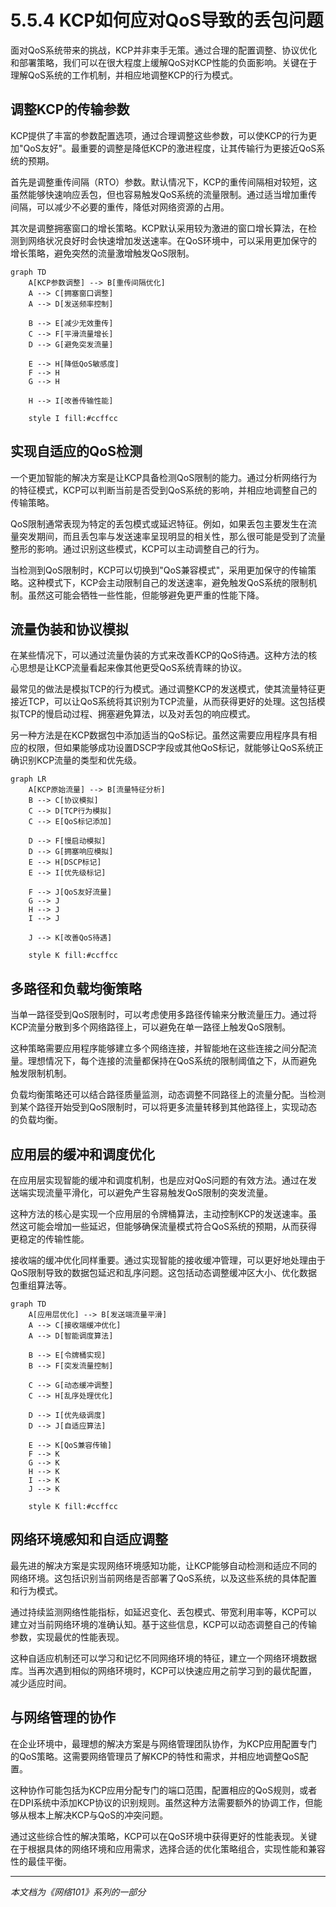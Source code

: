 # 5.5.4 KCP如何应对QoS导致的丢包问题

面对QoS系统带来的挑战，KCP并非束手无策。通过合理的配置调整、协议优化和部署策略，我们可以在很大程度上缓解QoS对KCP性能的负面影响。关键在于理解QoS系统的工作机制，并相应地调整KCP的行为模式。

## 调整KCP的传输参数

KCP提供了丰富的参数配置选项，通过合理调整这些参数，可以使KCP的行为更加"QoS友好"。最重要的调整是降低KCP的激进程度，让其传输行为更接近QoS系统的预期。

首先是调整重传间隔（RTO）参数。默认情况下，KCP的重传间隔相对较短，这虽然能够快速响应丢包，但也容易触发QoS系统的流量限制。通过适当增加重传间隔，可以减少不必要的重传，降低对网络资源的占用。

其次是调整拥塞窗口的增长策略。KCP默认采用较为激进的窗口增长算法，在检测到网络状况良好时会快速增加发送速率。在QoS环境中，可以采用更加保守的增长策略，避免突然的流量激增触发QoS限制。

```mermaid
graph TD
    A[KCP参数调整] --> B[重传间隔优化]
    A --> C[拥塞窗口调整]
    A --> D[发送频率控制]
    
    B --> E[减少无效重传]
    C --> F[平滑流量增长]
    D --> G[避免突发流量]
    
    E --> H[降低QoS敏感度]
    F --> H
    G --> H
    
    H --> I[改善传输性能]
    
    style I fill:#ccffcc
```

## 实现自适应的QoS检测

一个更加智能的解决方案是让KCP具备检测QoS限制的能力。通过分析网络行为的特征模式，KCP可以判断当前是否受到QoS系统的影响，并相应地调整自己的传输策略。

QoS限制通常表现为特定的丢包模式或延迟特征。例如，如果丢包主要发生在流量突发期间，而且丢包率与发送速率呈现明显的相关性，那么很可能是受到了流量整形的影响。通过识别这些模式，KCP可以主动调整自己的行为。

当检测到QoS限制时，KCP可以切换到"QoS兼容模式"，采用更加保守的传输策略。这种模式下，KCP会主动限制自己的发送速率，避免触发QoS系统的限制机制。虽然这可能会牺牲一些性能，但能够避免更严重的性能下降。

## 流量伪装和协议模拟

在某些情况下，可以通过流量伪装的方式来改善KCP的QoS待遇。这种方法的核心思想是让KCP流量看起来像其他更受QoS系统青睐的协议。

最常见的做法是模拟TCP的行为模式。通过调整KCP的发送模式，使其流量特征更接近TCP，可以让QoS系统将其识别为TCP流量，从而获得更好的处理。这包括模拟TCP的慢启动过程、拥塞避免算法，以及对丢包的响应模式。

另一种方法是在KCP数据包中添加适当的QoS标记。虽然这需要应用程序具有相应的权限，但如果能够成功设置DSCP字段或其他QoS标记，就能够让QoS系统正确识别KCP流量的类型和优先级。

```mermaid
graph LR
    A[KCP原始流量] --> B[流量特征分析]
    B --> C[协议模拟]
    C --> D[TCP行为模拟]
    C --> E[QoS标记添加]
    
    D --> F[慢启动模拟]
    D --> G[拥塞响应模拟]
    E --> H[DSCP标记]
    E --> I[优先级标记]
    
    F --> J[QoS友好流量]
    G --> J
    H --> J
    I --> J
    
    J --> K[改善QoS待遇]
    
    style K fill:#ccffcc
```

## 多路径和负载均衡策略

当单一路径受到QoS限制时，可以考虑使用多路径传输来分散流量压力。通过将KCP流量分散到多个网络路径上，可以避免在单一路径上触发QoS限制。

这种策略需要应用程序能够建立多个网络连接，并智能地在这些连接之间分配流量。理想情况下，每个连接的流量都保持在QoS系统的限制阈值之下，从而避免触发限制机制。

负载均衡策略还可以结合路径质量监测，动态调整不同路径上的流量分配。当检测到某个路径开始受到QoS限制时，可以将更多流量转移到其他路径上，实现动态的负载均衡。

## 应用层的缓冲和调度优化

在应用层实现智能的缓冲和调度机制，也是应对QoS问题的有效方法。通过在发送端实现流量平滑化，可以避免产生容易触发QoS限制的突发流量。

这种方法的核心是实现一个应用层的令牌桶算法，主动控制KCP的发送速率。虽然这可能会增加一些延迟，但能够确保流量模式符合QoS系统的预期，从而获得更稳定的传输性能。

接收端的缓冲优化同样重要。通过实现智能的接收缓冲管理，可以更好地处理由于QoS限制导致的数据包延迟和乱序问题。这包括动态调整缓冲区大小、优化数据包重组算法等。

```mermaid
graph TD
    A[应用层优化] --> B[发送端流量平滑]
    A --> C[接收端缓冲优化]
    A --> D[智能调度算法]
    
    B --> E[令牌桶实现]
    B --> F[突发流量控制]
    
    C --> G[动态缓冲调整]
    C --> H[乱序处理优化]
    
    D --> I[优先级调度]
    D --> J[自适应算法]
    
    E --> K[QoS兼容传输]
    F --> K
    G --> K
    H --> K
    I --> K
    J --> K
    
    style K fill:#ccffcc
```

## 网络环境感知和自适应调整

最先进的解决方案是实现网络环境感知功能，让KCP能够自动检测和适应不同的网络环境。这包括识别当前网络是否部署了QoS系统，以及这些系统的具体配置和行为模式。

通过持续监测网络性能指标，如延迟变化、丢包模式、带宽利用率等，KCP可以建立对当前网络环境的准确认知。基于这些信息，KCP可以动态调整自己的传输参数，实现最优的性能表现。

这种自适应机制还可以学习和记忆不同网络环境的特征，建立一个网络环境数据库。当再次遇到相似的网络环境时，KCP可以快速应用之前学习到的最优配置，减少适应时间。

## 与网络管理的协作

在企业环境中，最理想的解决方案是与网络管理团队协作，为KCP应用配置专门的QoS策略。这需要网络管理员了解KCP的特性和需求，并相应地调整QoS配置。

这种协作可能包括为KCP应用分配专门的端口范围，配置相应的QoS规则，或者在DPI系统中添加KCP协议的识别规则。虽然这种方法需要额外的协调工作，但能够从根本上解决KCP与QoS的冲突问题。

通过这些综合性的解决策略，KCP可以在QoS环境中获得更好的性能表现。关键在于根据具体的网络环境和应用需求，选择合适的优化策略组合，实现性能和兼容性的最佳平衡。

---

*本文档为《网络101》系列的一部分*
